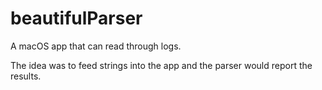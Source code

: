 # beautifulParser
A macOS app that can read through logs.

The idea was to feed strings into the app and the parser would report the results.
